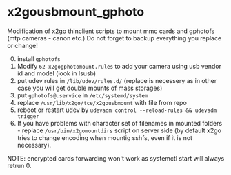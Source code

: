 # x2gousbmount_gphoto
Modification of x2go thinclient scripts to mount mmc cards and gphotofs (mtp cameras - canon etc.)
Do not forget to backup everything you replace or change!

0. install `gphotofs`
1. Modify `62-x2gogphotomount.rules` to add your camera using usb vendor id and model (look in lsusb)
3. put udev rules in `/lib/udev/rules.d/` (replace is necessery as in other case you will get double mounts of mass storages)
4. put `gphotofs@.service` in `/etc/systemd/system`
5. replace `/usr/lib/x2go/tce/x2gousbmount` with file from repo
6. reboot or restart udev by `udevadm control --reload-rules && udevadm trigger`
7. If you have problems with character set of filenames in mounted folders - replace `/usr/bin/x2gomountdirs` script on server side (by default x2go tries to change encoding when mountig sshfs, even if it is not necessary).

NOTE: encrypted cards forwarding won't work as systemctl start will always retrun 0.
